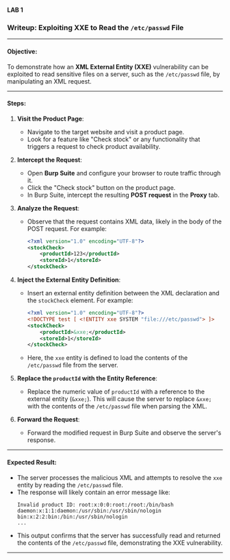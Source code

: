 **LAB 1**
### Writeup: Exploiting XXE to Read the `/etc/passwd` File

---

#### **Objective**:
To demonstrate how an **XML External Entity (XXE)** vulnerability can be exploited to read sensitive files on a server, such as the `/etc/passwd` file, by manipulating an XML request.

---

#### **Steps**:

1. **Visit the Product Page**:
   - Navigate to the target website and visit a product page.
   - Look for a feature like "Check stock" or any functionality that triggers a request to check product availability.

2. **Intercept the Request**:
   - Open **Burp Suite** and configure your browser to route traffic through it.
   - Click the "Check stock" button on the product page.
   - In Burp Suite, intercept the resulting **POST request** in the **Proxy** tab.

3. **Analyze the Request**:
   - Observe that the request contains XML data, likely in the body of the POST request. For example:
     ```xml
     <?xml version="1.0" encoding="UTF-8"?>
     <stockCheck>
         <productId>123</productId>
         <storeId>1</storeId>
     </stockCheck>
     ```

4. **Inject the External Entity Definition**:
   - Insert an external entity definition between the XML declaration and the `stockCheck` element. For example:
     ```xml
     <?xml version="1.0" encoding="UTF-8"?>
     <!DOCTYPE test [ <!ENTITY xxe SYSTEM "file:///etc/passwd"> ]>
     <stockCheck>
         <productId>&xxe;</productId>
         <storeId>1</storeId>
     </stockCheck>
     ```
   - Here, the `xxe` entity is defined to load the contents of the `/etc/passwd` file from the server.

5. **Replace the `productId` with the Entity Reference**:
   - Replace the numeric value of `productId` with a reference to the external entity (`&xxe;`). This will cause the server to replace `&xxe;` with the contents of the `/etc/passwd` file when parsing the XML.

6. **Forward the Request**:
   - Forward the modified request in Burp Suite and observe the server's response.

---

#### **Expected Result**:
- The server processes the malicious XML and attempts to resolve the `xxe` entity by reading the `/etc/passwd` file.
- The response will likely contain an error message like:
  ```
  Invalid product ID: root:x:0:0:root:/root:/bin/bash
  daemon:x:1:1:daemon:/usr/sbin:/usr/sbin/nologin
  bin:x:2:2:bin:/bin:/usr/sbin/nologin
  ...
  ```
- This output confirms that the server has successfully read and returned the contents of the `/etc/passwd` file, demonstrating the XXE vulnerability.

---
